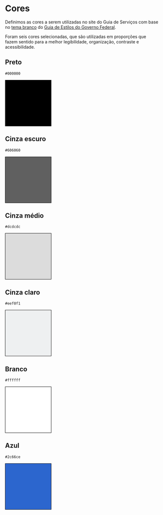 # Cores

<style>
.swatch {
  max-width: 150px;
  min-width: 150px;
  width: 150px;
  max-height: 150px;
  min-height: 150px;
  height: 150px;
  border: 1px solid black;
}
</style>
 
Definimos as cores a serem utilizadas no site do Guia de Serviços com base no [tema branco] do [Guia de Estilos do Governo Federal][estilos].

Foram seis cores selecionadas, que são utilizadas em proporções que fazem sentido para a melhor legibilidade, organização, contraste e acessibilidade.

[tema branco]:https://github.com/plonegovbr/brasil.gov.temas#id6
[estilos]:http://www.secom.gov.br/orientacoes-gerais/comunicacao-digital/guia-de-estilo-identidade-padrao-comunicacao-digital-fev2015.pdf

## Preto

`#000000`

<div class="swatch" style="background-color: #000000">&nbsp;</div>

## Cinza escuro

`#606060`

<div class="swatch" style="background-color: #606060">&nbsp;</div>

## Cinza médio

`#dcdcdc`

<div class="swatch" style="background-color: #dcdcdc">&nbsp;</div>

## Cinza claro

`#eef0f1`

<div class="swatch" style="background-color: #eef0f1">&nbsp;</div>

## Branco

`#ffffff`

<div class="swatch" style="background-color: #ffffff">&nbsp;</div>

## Azul

`#2c66ce`

<div class="swatch" style="background-color: #2c66ce">&nbsp;</div>

